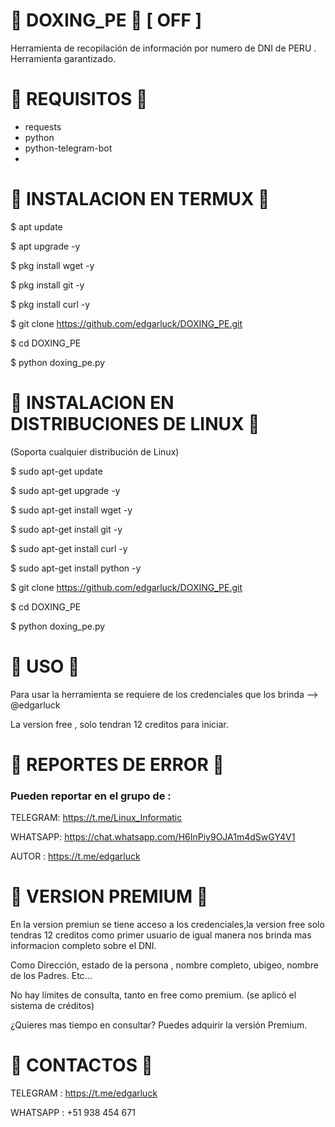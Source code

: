 # 🔰 DOXING_PE 🔰 [ OFF ]

Herramienta de recopilación de información por numero de DNI de PERU . Herramienta garantizado.

# 🔰 REQUISITOS 🔰

* requests
* python
* python-telegram-bot
* 


# 🔰 INSTALACION EN TERMUX 🔰

$ apt update

$ apt upgrade -y

$ pkg install wget -y

$ pkg install git -y

$ pkg install curl -y

$ git clone https://github.com/edgarluck/DOXING_PE.git

$ cd DOXING_PE

$ python doxing_pe.py

# 🔰 INSTALACION EN DISTRIBUCIONES DE LINUX 🔰

(Soporta cualquier distribución de Linux)

$ sudo apt-get update

$ sudo apt-get upgrade -y

$ sudo apt-get install wget -y

$ sudo apt-get install git -y

$ sudo apt-get install curl -y

$ sudo apt-get install python -y

$ git clone https://github.com/edgarluck/DOXING_PE.git

$ cd DOXING_PE

$ python doxing_pe.py

# 🔰 USO 🔰

Para usar la herramienta se requiere de los credenciales que los brinda --> @edgarluck

La version free , solo tendran 12 creditos para iniciar. 

# 🔰 REPORTES DE ERROR 🔰

### Pueden reportar en el grupo de :

TELEGRAM: https://t.me/Linux_Informatic

WHATSAPP: https://chat.whatsapp.com/H6InPiy9OJA1m4dSwGY4V1

AUTOR : https://t.me/edgarluck

# 🔰 VERSION PREMIUM 🔰

En la version premiun se tiene acceso a los credenciales,la version free solo tendras 12 creditos como primer usuario de igual manera nos brinda mas informacion completo sobre el DNI.

Como Dirección, estado de la persona , nombre completo, ubigeo, nombre de los Padres. Etc...

No hay límites de consulta, tanto en free como premium. (se aplicó el sistema de créditos)

¿Quieres mas tiempo en consultar? Puedes adquirir la versión Premium.

# 🔰 CONTACTOS 🔰

TELEGRAM : https://t.me/edgarluck

WHATSAPP : +51 938 454 671
